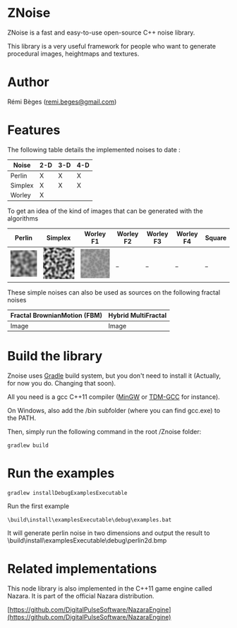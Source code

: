 # ZNoise
ZNoise is a fast and easy-to-use open-source C++ noise library.

This library is a very useful framework for people who want to generate procedural images, heightmaps and textures.

# Author
Rémi Bèges (remi.beges@gmail.com)

# Features

The following table details the implemented noises to date :



[Perlin2D]: https://github.com/Overdrivr/ZNoise/blob/master/tests/generate_all_noises/perlin2d.bmp "Perlin 2d"
[Simplex2D]: https://github.com/Overdrivr/ZNoise/blob/master/tests/generate_all_noises/simplex2d.bmp "Simplex 2d"
[Worley2D]: https://github.com/Overdrivr/ZNoise/blob/master/tests/generate_all_noises/worley2d.bmp "Worley 2d"

Noise   | 2-D | 3-D | 4-D
--------|-----|-----|-----
Perlin  |X    |X    |X    
Simplex |X    |X    |X    
Worley  |X    |     |     

To get an idea of the kind of images that can be generated with the algorithms

| Perlin | Simplex | Worley F1 | Worley F2 | Worley F3 | Worley F4 | Square
---------|---------|-----------|-----------|-----------|-----------|--------
![Perlin image][Perlin2D]    | ![Simplex image][Simplex2D]   | ![Worley F1 image][Worley2D]     |_     |_     |_      |_


These simple noises can also be used as sources on the following fractal noises

| Fractal BrownianMotion (FBM) | Hybrid MultiFractal |
-------------------------------|----------------------
Image                          |Image


# Build the library

Znoise uses [Gradle](http://gradle.org/) build system, but you don't need to install it (Actually, for now you do. Changing that soon).

All you need is a gcc C++11 compiler ([MinGW](http://www.mingw.org/) or [TDM-GCC](http://tdm-gcc.tdragon.net/) for instance).

On Windows, also add the /bin subfolder (where you can find gcc.exe) to the PATH.

Then, simply run the following command in the root /Znoise folder:

```
gradlew build
```

# Run the examples
```
gradlew installDebugExamplesExecutable
```
Run the first example
```
\build\install\examplesExecutable\debug\examples.bat
```
It will generate perlin noise in two dimensions and output the result to \build\install\examplesExecutable\debug\perlin2d.bmp

# Related implementations
This node library is also implemented in the C++11 game engine called Nazara. It is part of the official Nazara distribution.

[https://github.com/DigitalPulseSoftware/NazaraEngine](https://github.com/DigitalPulseSoftware/NazaraEngine)

